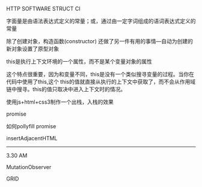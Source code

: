 HTTP
SOFTWARE STRUCT
CI



字面量是由语法表达式定义的常量；或，通过由一定字词组成的语词表达式定义的常量



除了创建对象，构造函数(constructor) 还做了另一件有用的事情—自动为创建的新对象设置了原型对象


this是执行上下文环境的一个属性，而不是某个变量对象的属性


这个特点很重要，因为和变量不同，this是没有一个类似搜寻变量的过程。当你在代码中使用了this,这个 this的值就直接从执行的上下文中获取了，而不会从作用域链中搜寻。this的值只取决中进入上下文时的情况。



使用js+html+css3制作一个出栈，入栈的效果







promise

如何pollyfill promise


insertAdjacentHTML



---------------
3.30 AM

MutationObserver

GRID

